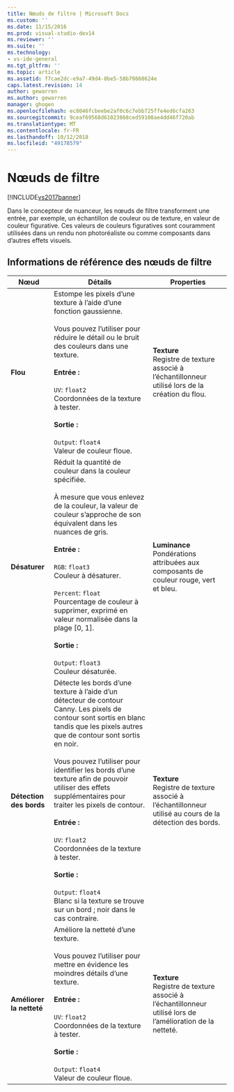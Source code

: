 ```yaml
---
title: Nœuds de filtre | Microsoft Docs
ms.custom: ''
ms.date: 11/15/2016
ms.prod: visual-studio-dev14
ms.reviewer: ''
ms.suite: ''
ms.technology:
- vs-ide-general
ms.tgt_pltfrm: ''
ms.topic: article
ms.assetid: f7cae2dc-e9a7-49d4-8be5-58b79868624e
caps.latest.revision: 14
author: gewarren
ms.author: gewarren
manager: ghogen
ms.openlocfilehash: ec8046fcbeebe2af0c6c7ebb725ffe4ed6cfa263
ms.sourcegitcommit: 9ceaf69568d61023868ced59108ae4dd46f720ab
ms.translationtype: MT
ms.contentlocale: fr-FR
ms.lasthandoff: 10/12/2018
ms.locfileid: "49178579"
---
```

# <a name="filter-nodes"></a>Nœuds de filtre
[!INCLUDE[vs2017banner](../includes/vs2017banner.md)]

Dans le concepteur de nuanceur, les nœuds de filtre transforment une entrée, par exemple, un échantillon de couleur ou de texture, en valeur de couleur figurative. Ces valeurs de couleurs figuratives sont couramment utilisées dans un rendu non photoréaliste ou comme composants dans d’autres effets visuels.  
  
## <a name="filter-node-reference"></a>Informations de référence des nœuds de filtre  
  
|Nœud|Détails|Properties|  
|----------|-------------|----------------|  
|**Flou**|Estompe les pixels d’une texture à l’aide d’une fonction gaussienne.<br /><br /> Vous pouvez l’utiliser pour réduire le détail ou le bruit des couleurs dans une texture.<br /><br /> **Entrée :**<br /><br /> `UV`: `float2`<br /> Coordonnées de la texture à tester.<br /><br /> **Sortie :**<br /><br /> `Output`: `float4`<br /> Valeur de couleur floue.|**Texture**<br /> Registre de texture associé à l’échantillonneur utilisé lors de la création du flou.|  
|**Désaturer**|Réduit la quantité de couleur dans la couleur spécifiée.<br /><br /> À mesure que vous enlevez de la couleur, la valeur de couleur s’approche de son équivalent dans les nuances de gris.<br /><br /> **Entrée :**<br /><br /> `RGB`: `float3`<br /> Couleur à désaturer.<br /><br /> `Percent`: `float`<br /> Pourcentage de couleur à supprimer, exprimé en valeur normalisée dans la plage [0, 1].<br /><br /> **Sortie :**<br /><br /> `Output`: `float3`<br /> Couleur désaturée.|**Luminance**<br /> Pondérations attribuées aux composants de couleur rouge, vert et bleu.|  
|**Détection des bords**|Détecte les bords d’une texture à l’aide d’un détecteur de contour Canny. Les pixels de contour sont sortis en blanc tandis que les pixels autres que de contour sont sortis en noir.<br /><br /> Vous pouvez l’utiliser pour identifier les bords d’une texture afin de pouvoir utiliser des effets supplémentaires pour traiter les pixels de contour.<br /><br /> **Entrée :**<br /><br /> `UV`: `float2`<br /> Coordonnées de la texture à tester.<br /><br /> **Sortie :**<br /><br /> `Output`: `float4`<br /> Blanc si la texture se trouve sur un bord ; noir dans le cas contraire.|**Texture**<br /> Registre de texture associé à l’échantillonneur utilisé au cours de la détection des bords.|  
|**Améliorer la netteté**|Améliore la netteté d’une texture.<br /><br /> Vous pouvez l’utiliser pour mettre en évidence les moindres détails d’une texture.<br /><br /> **Entrée :**<br /><br /> `UV`: `float2`<br /> Coordonnées de la texture à tester.<br /><br /> **Sortie :**<br /><br /> `Output`: `float4`<br /> Valeur de couleur floue.|**Texture**<br /> Registre de texture associé à l’échantillonneur utilisé lors de l’amélioration de la netteté.|



